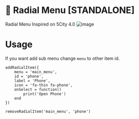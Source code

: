 # 📂 Radial Menu [STANDALONE]
Radial Menu Inspired on 5City 4.0
![image](https://github.com/user-attachments/assets/0f03f18b-8ff6-4f13-b81e-5a0e155a7e7d)

# Usage
If you want add sub menu change `menu` to other item id.
```
addRadialItem({
    menu = 'main_menu',
    id = 'phone',
    label = 'Phone',
    icon = 'fa-thin fa-phone',
    onSelect = function()
        print('Open Phone')
    end
})

removeRadialItem('main_menu', 'phone')
```
